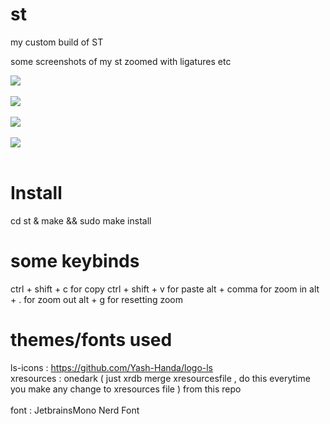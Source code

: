 # st
my custom build of ST 

some screenshots of my st zoomed with ligatures etc 


<img src="https://raw.githubusercontent.com/siduck76/st/main/delete_this/bruh.png">  <br><br>
<img src="https://raw.githubusercontent.com/siduck76/st/main/delete_this/two7-00.png"> <br><br>
<img src="https://raw.githubusercontent.com/siduck76/st/main/delete_this/ithree0-36-43.png"> <br><br>
<img src="https://github.com/siduck76/st/blob/main/delete_this/u.png"> <br><br>
        
# Install <br> 
cd st & make && sudo make install <br> 

# some keybinds<br> 
ctrl + shift + c for copy 
ctrl + shift + v for paste 
alt + comma for zoom in 
alt + . for zoom out 
alt + g for resetting zoom 
<br> 

# themes/fonts used 
ls-icons : https://github.com/Yash-Handa/logo-ls <br>
xresources : onedark ( just xrdb merge xresourcesfile , do this everytime you make any change to xresources file ) from this repo <br><br>
font : JetbrainsMono Nerd Font
